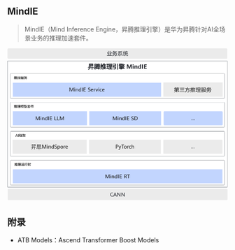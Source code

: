 ## MindIE

> MindIE（Mind Inference Engine，昇腾推理引擎）是华为昇腾针对AI全场景业务的推理加速套件。

![](../../assets/昇腾推理引擎架构图.png)







## 附录

- ATB Models：Ascend Transformer Boost Models
